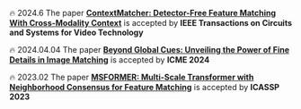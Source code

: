 🔥 2024.6 The paper [**ContextMatcher: Detector-Free Feature Matching With Cross-Modality Context**](https://ieeexplore.ieee.org/document/10485434) is accepted by **IEEE Transactions on Circuits and Systems for Video Technology**

🔥 2024.04.04 The paper [**Beyond Global Cues: Unveiling the Power of Fine Details in Image Matching**](https://ieeexplore.ieee.org/abstract/document/10687772) is accepted by **ICME 2024**

🔥 2023.02 The paper [**MSFORMER: Multi-Scale Transformer with Neighborhood Consensus for Feature Matching**](https://ieeexplore.ieee.org/document/10095240) is accepted by **ICASSP 2023**
      

